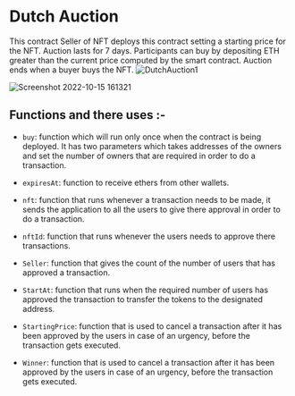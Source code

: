 # Dutch Auction

This contract Seller of NFT deploys this contract setting a starting price for the NFT. Auction lasts for 7 days. Participants can buy by depositing ETH greater than the current price computed by the smart contract. Auction ends when a buyer buys the NFT.
![DutchAuction1](https://user-images.githubusercontent.com/95535448/195981651-2f9dc75f-39a8-4444-ad47-e95130c612c6.png)

![Screenshot 2022-10-15 161321](https://user-images.githubusercontent.com/95535448/195982296-66c10571-8ffa-4039-bf61-f030515cc594.png)


## Functions and there uses :-

- <code>buy</code>: function which will run only once when the contract is being deployed. It has two parameters which takes addresses of the owners and set the number of owners that are required in order to do a transaction.

- <code>expiresAt</code>: function to receive ethers from other wallets.

- <code>nft</code>: function that runs whenever a transaction needs to be made, it sends the application to all the users to give there approval in order to do a transaction.

- <code>nftId</code>: function that runs whenever the users needs to approve there transactions.

- <code>Seller</code>: function that gives the count of the number of users that has approved a transaction.

- <code>StartAt</code>: function that runs when the required number of users has approved the transaction to transfer the tokens to the designated address.

- <code>StartingPrice</code>: function that is used to cancel a transaction after it has been approved by the users in case of an urgency, before the transaction gets executed.
- <code>Winner</code>: function that is used to cancel a transaction after it has been approved by the users in case of an urgency, before the transaction gets executed.

